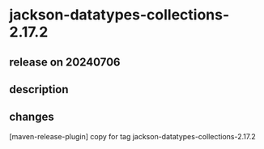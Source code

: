 # jackson-datatypes-collections-2.17.2

## release on 20240706

## description

## changes

[maven-release-plugin] copy for tag jackson-datatypes-collections-2.17.2

